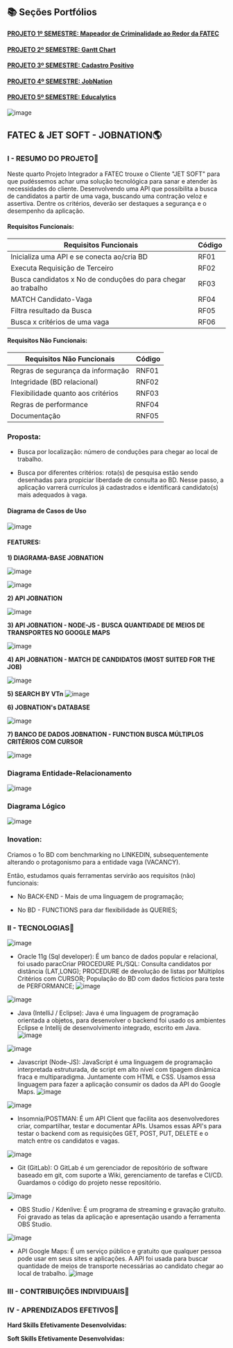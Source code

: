 ## 📚 Seções Portfólios

<h4 align="left"><a href="https://github.com/caroolps/Portfolio01">PROJETO 1º SEMESTRE: Mapeador de Criminalidade ao Redor da FATEC</a></h4>
<h4 align="left"><a href="https://github.com/caroolps/Portfolio02">PROJETO 2º SEMESTRE: Gantt Chart</a></h4>
<h4 align="left"><a href="https://github.com/caroolps/Portfolio03">PROJETO 3º SEMESTRE: Cadastro Positivo</a></h4>
<h4 align="left"><a href="https://github.com/caroolps/Portfolio04">PROJETO 4º SEMESTRE: JobNation</a></h4>
<h4 align="left"><a href="https://github.com/caroolps/Portfolio05">PROJETO 5º SEMESTRE: Educalytics</a></h4>

![image](https://user-images.githubusercontent.com/61089745/158082449-894548ea-e14d-4de7-896d-12d2a9ec1d74.png)

## FATEC & JET SOFT - JOBNATION:earth_americas:

### **I - RESUMO DO PROJETO**:page_facing_up: 

Neste quarto Projeto Integrador a FATEC trouxe o Cliente "JET SOFT" para que pudéssemos achar uma solução tecnológica para sanar e atender às necessidades do cliente.
Desenvolvendo uma API que possibilita a busca de candidatos a partir de uma vaga, buscando uma contração veloz e assertiva. Dentre os critérios, deverão ser destaques a segurança e o desempenho da aplicação.

#### Requisitos Funcionais:


| Requisitos Funcionais                                                  | Código |
|------------------------------------------------------------------------|--------|
| Inicializa uma API e se conecta ao/cria BD                | RF01   | 1          |
| Executa Requisição de Terceiro | RF02   |
| Busca candidatos x No de conduções do para chegar ao trabalho                                 | RF03   |
| MATCH Candidato-Vaga                                                 | RF04  |
| Filtra resultado da Busca | RF05  | 1          | 3      |
| Busca x critérios de uma vaga                            | RF06   |


#### Requisitos Não Funcionais:


| Requisitos Não Funcionais                            | Código | 
|------------------------------------------------------|--------|
| Regras de segurança da informação           | RNF01  |
| Integridade (BD relacional)                   | RNF02  |
| Flexibilidade quanto aos critérios                                    | RNF03  |
| Regras de performance   | RNF04  |
| Documentação  | RNF05 |

### Proposta:
- Busca por localização: número de conduções para chegar ao local de trabalho.

- Busca por diferentes critérios: rota(s) de pesquisa estão sendo desenhadas para propiciar liberdade de consulta ao BD. Nesse passo, a aplicação varrerá  currículos já cadastrados e identificará candidato(s)  mais adequados à vaga.

#### Diagrama de Casos de Uso

![image](https://user-images.githubusercontent.com/61089745/159176256-013d0b24-b377-4d74-a132-cef3b569b13c.png)

#### FEATURES:

**1) DIAGRAMA-BASE JOBNATION**

![image](https://user-images.githubusercontent.com/61089745/159175589-20bde7c2-7196-4f9b-ab77-7620db50f81d.png)


![image](https://user-images.githubusercontent.com/61089745/159175620-99812ced-b8fa-4a51-9afb-0a8d171d8af0.png)


**2) API JOBNATION**

![image](https://user-images.githubusercontent.com/61089745/159175730-a6778694-b968-4db9-802a-b57b7dac2802.png)

**3) API JOBNATION - NODE-JS - BUSCA QUANTIDADE DE MEIOS DE TRANSPORTES NO GOOGLE MAPS**

![image](https://user-images.githubusercontent.com/61089745/159175766-d0d65974-6f41-492b-9c63-979dd9367347.png)


**4) API JOBNATION - MATCH DE CANDIDATOS (MOST SUITED FOR THE JOB)**

![image](https://user-images.githubusercontent.com/61089745/159175866-5d9f6cb9-8642-4cb4-9841-87ca9060b7e0.png)

**5) SEARCH BY VTn**
![image](https://user-images.githubusercontent.com/61089745/159175929-19d4f5cd-331c-4df4-ad56-dae8f56abe94.png)

**6) JOBNATION's DATABASE**

![image](https://user-images.githubusercontent.com/61089745/159175967-18931a49-e6de-4aea-8de8-92a76986187d.png)

**7) BANCO DE DADOS JOBNATION - FUNCTION BUSCA MÚLTIPLOS CRITÉRIOS COM CURSOR**

![image](https://user-images.githubusercontent.com/61089745/159176040-49f7b721-de66-4767-ad12-a715522ef62f.png)


### Diagrama Entidade-Relacionamento

![image](https://user-images.githubusercontent.com/61089745/159176294-61786526-1747-4945-9dc8-e6a7b0cc23a5.png)

### Diagrama Lógico
![image](https://user-images.githubusercontent.com/61089745/159176313-488a36cc-603c-4de9-9364-7b79a45707e9.png)


### Inovation:

Criamos o 1o BD com benchmarking no LINKEDIN, subsequentemente alterando o protagonismo para a entidade vaga (VACANCY).

Então, estudamos quais ferramentas servirão aos requisitos (não) funcionais: 

- No BACK-END - Mais de uma linguagem de programação;

- No BD - FUNCTIONS para dar flexibilidade às QUERIES;


### **II - TECNOLOGIAS**:iphone:

![image](https://user-images.githubusercontent.com/61089745/161389515-9616f82e-1054-46e8-9a72-44205be9678a.png)
- Oracle 11g (Sql developer): É um banco de dados popular e relacional, foi usado paracCriar PROCEDURE PL/SQL: Consulta candidatos por distância (LAT,LONG); PROCEDURE  de devolução de listas por Múltiplos  Critérios com CURSOR; População do BD com dados fictícios para teste de PERFORMANCE;
![image](https://user-images.githubusercontent.com/61089745/162579889-84c7541e-ae0e-437b-b990-6c8dbd0efb14.png)


![image](https://user-images.githubusercontent.com/61089745/161389576-a377fd09-2c54-40b6-9a7e-c000dd778977.png)
- Java (IntelliJ / Eclipse): Java é uma linguagem de programação orientada a objetos, para desenvolver o backend foi usado os ambientes Eclipse e Intellij de desenvolvimento integrado, escrito em Java. 
![image](https://user-images.githubusercontent.com/61089745/162579991-da2ef388-de98-4e67-80e6-e67fd83420da.png)


![image](https://user-images.githubusercontent.com/61089745/161389691-e18df3bc-2b7d-41bd-b70b-fd59e8d8b266.png)
- Javascript (Node-JS): JavaScript é uma linguagem de programação interpretada estruturada, de script em alto nível com tipagem dinâmica fraca e multiparadigma. Juntamente com HTML e CSS. Usamos essa linguagem para fazer a aplicação consumir os dados da API do Google Maps.
![image](https://user-images.githubusercontent.com/61089745/162579708-0e210217-588c-4041-b742-fdb2a1cea274.png)


![image](https://user-images.githubusercontent.com/61089745/161389788-7f4c74dd-fa4b-410a-9e51-376cf8c33817.png)
- Insomnia/POSTMAN: É um API Client que facilita aos desenvolvedores criar, compartilhar, testar e documentar APIs. Usamos essas API's para testar o backend com as requisições GET, POST, PUT, DELETE e o match entre os candidatos e vagas.


![image](https://user-images.githubusercontent.com/61089745/161389814-314472c1-6046-4348-93ff-c5f1781d0f82.png)
- Git (GitLab): O GitLab é um gerenciador de repositório de software baseado em git, com suporte a Wiki, gerenciamento de tarefas e CI/CD. Guardamos o código do projeto nesse repositório.


![image](https://user-images.githubusercontent.com/61089745/161389851-2c62d470-bb85-479e-9ac2-67c9346a3ee5.png)
- OBS Studio / Kdenlive: É um programa de streaming e gravação gratuito. Foi gravado as telas da aplicação e apresentação usando a ferramenta OBS Studio.


![image](https://user-images.githubusercontent.com/61089745/161389881-fda70645-5197-4c2d-9309-9537b2537a68.png)
- API Google Maps: É um serviço público e gratuito que qualquer pessoa pode usar em seus sites e aplicações. A API foi usada para buscar quantidade de meios de transporte necessárias ao candidato chegar ao local de trabalho.
![image](https://user-images.githubusercontent.com/61089745/162579814-4ef739d0-e3b4-4f8b-bd23-2d733e106e97.png)


### **III - CONTRIBUIÇÕES INDIVIDUAIS**:bow:


### **IV - APRENDIZADOS EFETIVOS**:closed_book:

**Hard Skills Efetivamente Desenvolvidas:**

**Soft Skills Efetivamente Desenvolvidas:**



